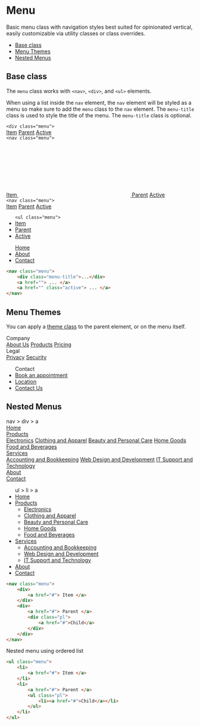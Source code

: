# Menu

<p class="lead">Basic menu class with navigation styles best suited for opinionated vertical, easily customizable via utility classes or class overrides.</p>

- [Base class](#base-class)
- [Menu Themes](#menu-themes)
- [Nested Menus](#nested-menus)

## Base class

The `menu` class works with `<nav>`, `<div>`, and `<ul>` elements.

When using a list inside the `nav` element, the `nav` element will be styled as a menu so make sure
to add the `menu` class to the `nav` element. The `menu-title` class is used to style the title of
the menu. The `menu-title` class is optional.

<div class="bx grid md:cols-3">
    <div class="menu">
        <div class="menu-title"><code>&lt;div class=&quot;menu&quot;&gt;</code></div>
        <a href="">Item</a>
        <a href="">Parent</a>
        <a href="" class="active">Active</a>
    </div>
    <nav class="menu">
        <div class="menu-title"><code>&lt;nav class=&quot;menu&quot;&gt;</code></div>
        <a href="">Item 
        <svg class="icon"> <use xlink:href="/svg/naykel-ui.svg#user"></use> </svg>
        </a>
        <a href="">Parent</a>
        <a href="" class="active">Active</a>
    </nav>
    <nav class="menu">
        <div class="menu-title"><code>&lt;nav class=&quot;menu&quot;&gt;</code></div>
        <a href="">Item</a>
        <a href="">Parent</a>
        <a href="" class="active">Active</a>
    </nav>
    <ul class="menu">
        <div class="menu-title"><code>&lt;ul class=&quot;menu&quot;&gt;</code></div>
        <li><a href="">Item</a></li>
        <li><a href="">Parent</a></li>
        <li><a href="" class="active">Active</a></li>
    </ul>
    <nav class="menu">
        <ul>
            <a href="/">Home</a>
            <li><a href="/about">About</a></li>
            <li><a href="/contact">Contact</a></li>
        </ul>
    </nav>
</div>

```html
<nav class="menu">
    <div class="menu-title">...</div>
    <a href=""> ... </a>
    <a href="" class="active"> ... </a>
</nav>
```


## Menu Themes

You can apply a [theme class](/utilities/themes) to the parent element, or on the menu itself.

<div class="bx grid cols-3 dark">
    <div class="menu">
        <div class="menu-title">Company</div>
        <a href="#">About Us</a>
        <a href="#">Products</a>
        <a href="#">Pricing</a>
    </div>
    <nav class="menu">
        <div class="menu-title">Legal</div>
        <a href="#">Privacy</a>
        <a href="#">Security</a>
    </nav>
    <ul class="menu light pxy-05 rounded-05">
        <div class="menu-title">Contact</div>
        <li><a href="#">Book an appointment</a></li>
        <li><a href="#">Location</a></li>
        <li><a href="#">Contact Us</a></li>
    </ul>
</div>



## Nested Menus

<div class="grid cols-2">
    <nav class="menu">
        <div class="menu-header txt-blue txt-lg fw-7">nav > div > a</div>
        <div><a href="#">Home</a></div>
        <div>
            <a href="#"> Products </a>
            <div class="pl">
                <a href="#">Electronics</a>
                <a href="#">Clothing and Apparel</a>
                <a href="#">Beauty and Personal Care</a>
                <a href="#">Home Goods</a>
                <a href="#">Food and Beverages</a>
            </div>
        </div>
        <div>
            <a href="#"> Services </a>
            <div class="pl">
                <a href="#">Accounting and Bookkeeping</a>
                <a href="#">Web Design and Development</a>
                <a href="#">IT Support and Technology</a>
            </div>
        </div>
        <div><a href="#">About</a></div>
        <div><a href="#">Contact</a></div>
    </nav>
    <ul class="menu">
        <div class="menu-header txt-blue txt-lg fw-7">ul > li > a</div>
        <li><a href="#">Home</a></li>
        <li>
            <a href="#"> Products </a>
            <ul class="pl">
                <li><a href="#">Electronics</a></li>
                <li><a href="#">Clothing and Apparel</a></li>
                <li><a href="#">Beauty and Personal Care</a></li>
                <li><a href="#">Home Goods</a></li>
                <li><a href="#">Food and Beverages</a></li>
            </ul>
        </li>
        <li>
            <a href="#"> Services </a>
            <ul class="pl">
                <li><a href="#">Accounting and Bookkeeping</a></li>
                <li><a href="#">Web Design and Development</a></li>
                <li><a href="#">IT Support and Technology</a></li>
            </ul>
        </li>
        <li><a href="#">About</a></li>
        <li><a href="#">Contact</a></li>
    </ul>
</div>

```html
<nav class="menu">
    <div>
        <a href="#"> Item </a>
    </div>
    <div>
        <a href="#"> Parent </a>
        <div class="pl">
            <a href="#">Child</a>
        </div>
    </div>
</nav>
```

Nested menu using ordered list

```html
<ul class="menu">
    <li>
        <a href="#"> Item </a>
    </li>
    <li>
        <a href="#"> Parent </a>
        <ul class="pl">
            <li><a href="#">Child</a></li>
        </ul>
    </li>
</ul>
```
